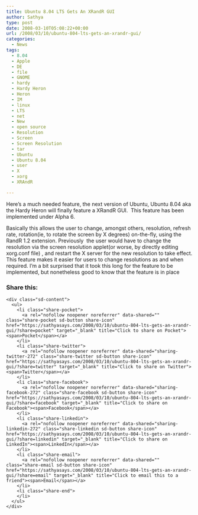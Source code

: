 ```yaml
---
title: Ubuntu 8.04 LTS Gets An XRandR GUI
author: Sathya
type: post
date: 2008-03-10T05:08:22+00:00
url: /2008/03/10/ubuntu-804-lts-gets-an-xrandr-gui/
categories:
  - News
tags:
  - 8.04
  - Apple
  - DE
  - file
  - GNOME
  - hardy
  - Hardy Heron
  - Heron
  - IM
  - linux
  - LTS
  - net
  - New
  - open source
  - Resolution
  - Screen
  - Screen Resolution
  - tar
  - Ubuntu
  - Ubuntu 8.04
  - user
  - X
  - xorg
  - XRAndR

---
```

Here&#8217;s a much needed feature, the next version of Ubuntu, Ubuntu 8.04 aka the Hardy Heron will finally feature a XRandR GUI.  This feature has been implemented under Alpha 6.

Basically this allows the user to change, amongst others, resolution, refresh rate, rotation(ie, to rotate the screen by X degrees) on-the-fly, using the RandR 1.2 extension. Previously  the user would have to change the resolution via the screen resolution applet(or worse, by directly editing xorg.conf file) , and restart the X server for the new resolution to take effect. This feature makes it easier for users to change resolutions as and when required. I&#8217;m a bit surprised that it took this long for the feature to be implemented, but nonetheless good to know that the feature is in place

<div class="sharedaddy sd-sharing-enabled">
  <div class="robots-nocontent sd-block sd-social sd-social-icon-text sd-sharing">
    <h3 class="sd-title">
      Share this:
    </h3>
    
    <div class="sd-content">
      <ul>
        <li class="share-pocket">
          <a rel="nofollow noopener noreferrer" data-shared="" class="share-pocket sd-button share-icon" href="https://sathyasays.com/2008/03/10/ubuntu-804-lts-gets-an-xrandr-gui/?share=pocket" target="_blank" title="Click to share on Pocket"><span>Pocket</span></a>
        </li>
        <li class="share-twitter">
          <a rel="nofollow noopener noreferrer" data-shared="sharing-twitter-272" class="share-twitter sd-button share-icon" href="https://sathyasays.com/2008/03/10/ubuntu-804-lts-gets-an-xrandr-gui/?share=twitter" target="_blank" title="Click to share on Twitter"><span>Twitter</span></a>
        </li>
        <li class="share-facebook">
          <a rel="nofollow noopener noreferrer" data-shared="sharing-facebook-272" class="share-facebook sd-button share-icon" href="https://sathyasays.com/2008/03/10/ubuntu-804-lts-gets-an-xrandr-gui/?share=facebook" target="_blank" title="Click to share on Facebook"><span>Facebook</span></a>
        </li>
        <li class="share-linkedin">
          <a rel="nofollow noopener noreferrer" data-shared="sharing-linkedin-272" class="share-linkedin sd-button share-icon" href="https://sathyasays.com/2008/03/10/ubuntu-804-lts-gets-an-xrandr-gui/?share=linkedin" target="_blank" title="Click to share on LinkedIn"><span>LinkedIn</span></a>
        </li>
        <li class="share-email">
          <a rel="nofollow noopener noreferrer" data-shared="" class="share-email sd-button share-icon" href="https://sathyasays.com/2008/03/10/ubuntu-804-lts-gets-an-xrandr-gui/?share=email" target="_blank" title="Click to email this to a friend"><span>Email</span></a>
        </li>
        <li class="share-end">
        </li>
      </ul>
    </div>
  </div>
</div>